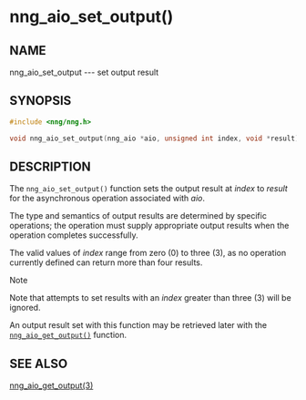 # nng_aio_set_output()

## NAME

nng_aio_set_output --- set output result

## SYNOPSIS

```c
#include <nng/nng.h>

void nng_aio_set_output(nng_aio *aio, unsigned int index, void *result);
```

## DESCRIPTION

The `nng_aio_set_output()` function sets the output result at _index_
to _result_ for the asynchronous operation associated with _aio_.

The type and semantics of output results are determined by specific
operations; the operation must supply appropriate output results when
the operation completes successfully.

The valid values of _index_ range from zero (0) to three (3), as no operation
currently defined can return more than four results.

> [!NOTE]
> Note that attempts to set results with an _index_ greater than
> three (3) will be ignored.

An output result set with this function may be retrieved later with
the [`nng_aio_get_output()`](nng_aio_get_output.md) function.

## SEE ALSO

[nng_aio_get_output(3)](../aio/nng_aio_get_output.md)
